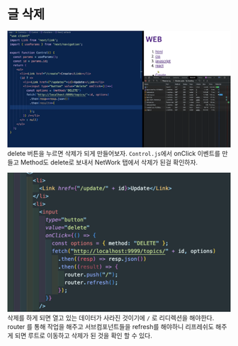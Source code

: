 # 글 삭제

![Alt text](image-1.png)
delete 버튼을 누르면 삭제가 되게 만들어보자.
`Control.js`에서 onClick 이벤트를 만들고 Method도 delete로 보내서
NetWork 탭에서 삭제가 된걸 확인하자.

![Alt text](image-2.png)
삭제를 하게 되면 열고 있는 데이터가 사라진 것이기에 `/` 로 리디렉션을 해야한다.
router 를 통해 작업을 해주고 서브컴포넌트들을 refresh를 해야하니 리프레쉬도 해주게 되면 루트로 이동하고 삭제가 된 것을 확인 할 수 있다.
